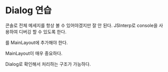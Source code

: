 # Dialog 연습 

콘솔로 전체 메세지를 항상 볼 수 있어야겠지만 잘 안 된다. 
JSInterp로 console을 사용하여 디버깅 할 수 있도록 한다. 

<RadzenDialog/>를 MainLayout에 추가해야 한다. 

MainLayout이 매우 중요하다. 

Dialog로 확인해서 처리하는 구조가 가능하다. 




